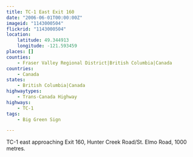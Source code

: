 ```yaml
---
title: TC-1 East Exit 160
date: "2006-06-01T00:00:00Z"
imageid: "1143000504"
flickrid: "1143000504"
location:
    latitude: 49.344913
    longitude: -121.593459
places: []
counties:
    - Fraser Valley Regional District|British Columbia|Canada
countries:
    - Canada
states:
    - British Columbia|Canada
highwaytypes:
    - Trans-Canada Highway
highways:
    - TC-1
tags:
    - Big Green Sign

---
```

TC-1 east approaching Exit 160, Hunter Creek Road/St. Elmo Road, 1000 metres.
